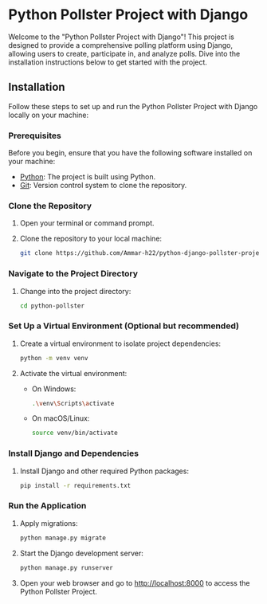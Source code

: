 # Python Pollster Project with Django

Welcome to the "Python Pollster Project with Django"! This project is designed to provide a comprehensive polling platform using Django, allowing users to create, participate in, and analyze polls. Dive into the installation instructions below to get started with the project.

## Installation

Follow these steps to set up and run the Python Pollster Project with Django locally on your machine:

### Prerequisites

Before you begin, ensure that you have the following software installed on your machine:

- [Python](https://www.python.org/downloads/): The project is built using Python.
- [Git](https://git-scm.com/): Version control system to clone the repository.

### Clone the Repository

1. Open your terminal or command prompt.

2. Clone the repository to your local machine:

    ```bash
    git clone https://github.com/Ammar-h22/python-django-pollster-project.git
    ```

### Navigate to the Project Directory

1. Change into the project directory:

    ```bash
    cd python-pollster
    ```

### Set Up a Virtual Environment (Optional but recommended)

1. Create a virtual environment to isolate project dependencies:

    ```bash
    python -m venv venv
    ```

2. Activate the virtual environment:

    - On Windows:

        ```bash
        .\venv\Scripts\activate
        ```

    - On macOS/Linux:

        ```bash
        source venv/bin/activate
        ```

### Install Django and Dependencies

1. Install Django and other required Python packages:

    ```bash
    pip install -r requirements.txt
    ```

### Run the Application

1. Apply migrations:

    ```bash
    python manage.py migrate
    ```

2. Start the Django development server:

    ```bash
    python manage.py runserver
    ```

3. Open your web browser and go to [http://localhost:8000](http://localhost:8000) to access the Python Pollster Project.


